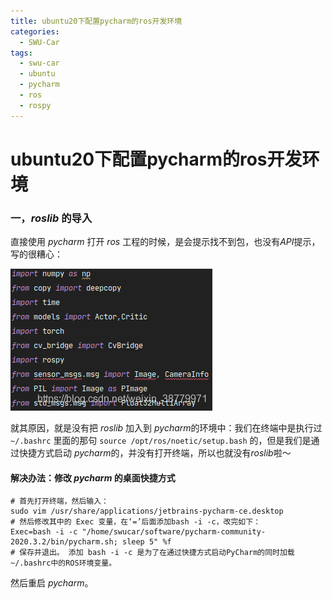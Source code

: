 ```yaml
---
title: ubuntu20下配置pycharm的ros开发环境
categories:
  - SWU-Car
tags:
  - swu-car
  - ubuntu
  - pycharm
  - ros
  - rospy
---
```


# ubuntu20下配置pycharm的ros开发环境

### 一，*roslib* 的导入

直接使用 *pycharm* 打开 *ros* 工程的时候，是会提示找不到包，也没有*API*提示，写的很糟心：

![no ros lib](/public/img/20210119083933231.png)

就其原因，就是没有把 *roslib* 加入到 *pycharm*的环境中：我们在终端中是执行过 `~/.bashrc` 里面的那句 `source /opt/ros/noetic/setup.bash` 的，但是我们是通过快捷方式启动 *pycharm*的，并没有打开终端，所以也就没有*roslib*啦～

#### 解决办法：修改 *pycharm* 的桌面快捷方式

```shell
# 首先打开终端，然后输入：
sudo vim /usr/share/applications/jetbrains-pycharm-ce.desktop 
# 然后修改其中的 Exec 变量，在‘=’后面添加bash -i -c，改完如下：
Exec=bash -i -c "/home/swucar/software/pycharm-community-2020.3.2/bin/pycharm.sh; sleep 5" %f
# 保存并退出。 添加 bash -i -c 是为了在通过快捷方式启动PyCharm的同时加载~/.bashrc中的ROS环境变量。
```

然后重启 *pycharm*。


